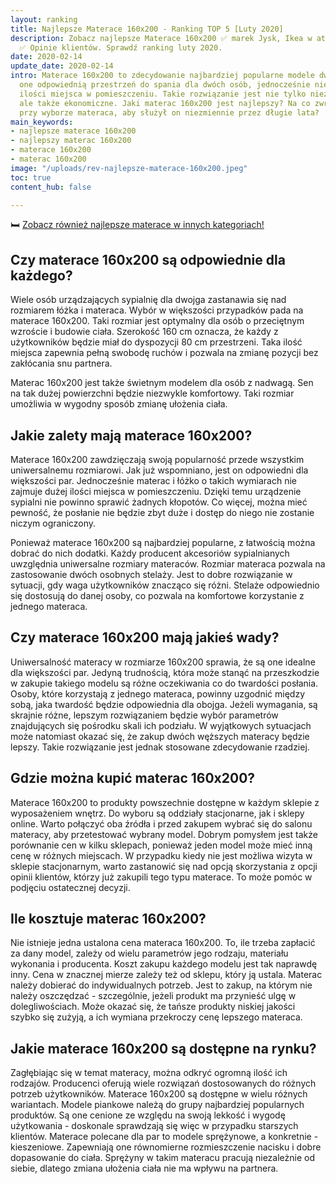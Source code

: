 ```yaml
---
layout: ranking
title: Najlepsze Materace 160x200 - Ranking TOP 5 [Luty 2020]
description: Zobacz najlepsze Materace 160x200 ✅ marek Jysk, Ikea w atrakcyjnych cenach.
  ✅ Opinie klientów. Sprawdź ranking luty 2020.
date: 2020-02-14
update_date: 2020-02-14
intro: Materace 160x200 to zdecydowanie najbardziej popularne modele dwuosobowe. Zapewniają
  one odpowiednią przestrzeń do spania dla dwóch osób, jednocześnie nie zajmując dużej
  ilości miejsca w pomieszczeniu. Takie rozwiązanie jest nie tylko niezwykle wygodne,
  ale także ekonomiczne. Jaki materac 160x200 jest najlepszy? Na co zwracać uwagę
  przy wyborze materaca, aby służył on niezmiennie przez długie lata?
main_keywords:
- najlepsze materace 160x200
- najlepszy materac 160x200
- materace 160x200
- materac 160x200
image: "/uploads/rev-najlepsze-materace-160x200.jpeg"
toc: true
content_hub: false

---
```

🛏️ [Zobacz również najlepsze materace w innych kategoriach!](/pl/recenzje/najlepsze-materace.html)

## Czy materace 160x200 są odpowiednie dla każdego?

Wiele osób urządzających sypialnię dla dwojga zastanawia się nad rozmiarem łóżka i materaca. Wybór w większości przypadków pada na materace 160x200. Taki rozmiar jest optymalny dla osób o przeciętnym wzroście i budowie ciała. Szerokość 160 cm oznacza, że każdy z użytkowników będzie miał do dyspozycji 80 cm przestrzeni. Taka ilość miejsca zapewnia pełną swobodę ruchów i pozwala na zmianę pozycji bez zakłócania snu partnera.

Materac 160x200 jest także świetnym modelem dla osób z nadwagą. Sen na tak dużej powierzchni będzie niezwykle komfortowy. Taki rozmiar umożliwia w wygodny sposób zmianę ułożenia ciała.

## Jakie zalety mają materace 160x200?

Materace 160x200 zawdzięczają swoją popularność przede wszystkim uniwersalnemu rozmiarowi. Jak już wspomniano, jest on odpowiedni dla większości par. Jednocześnie materac i łóżko o takich wymiarach nie zajmuje dużej ilości miejsca w pomieszczeniu. Dzięki temu urządzenie sypialni nie powinno sprawić żadnych kłopotów. Co więcej, można mieć pewność, że posłanie nie będzie zbyt duże i dostęp do niego nie zostanie niczym ograniczony.

Ponieważ materace 160x200 są najbardziej popularne, z łatwością można dobrać do nich dodatki. Każdy producent akcesoriów sypialnianych uwzględnia uniwersalne rozmiary materaców. Rozmiar materaca pozwala na zastosowanie dwóch osobnych stelaży. Jest to dobre rozwiązanie w sytuacji, gdy waga użytkowników znacząco się różni. Stelaże odpowiednio się dostosują do danej osoby, co pozwala na komfortowe korzystanie z jednego materaca.

## Czy materace 160x200 mają jakieś wady?

Uniwersalność materacy w rozmiarze 160x200 sprawia, że są one idealne dla większości par. Jedyną trudnością, która może stanąć na przeszkodzie w zakupie takiego modelu są różne oczekiwania co do twardości posłania. Osoby, które korzystają z jednego materaca, powinny uzgodnić między sobą, jaka twardość będzie odpowiednia dla obojga. Jeżeli wymagania, są skrajnie różne, lepszym rozwiązaniem będzie wybór parametrów znajdujących się pośrodku skali ich podziału. W wyjątkowych sytuacjach może natomiast okazać się, że zakup dwóch węższych materacy będzie lepszy. Takie rozwiązanie jest jednak stosowane zdecydowanie rzadziej.

## Gdzie można kupić materac 160x200?

Materace 160x200 to produkty powszechnie dostępne w każdym sklepie z wyposażeniem wnętrz. Do wyboru są oddziały stacjonarne, jak i sklepy online. Warto połączyć oba źródła i przed zakupem wybrać się do salonu materacy, aby przetestować wybrany model. Dobrym pomysłem jest także porównanie cen w kilku sklepach, ponieważ jeden model może mieć inną cenę w różnych miejscach. W przypadku kiedy nie jest możliwa wizyta w sklepie stacjonarnym, warto zastanowić się nad opcją skorzystania z opcji opinii klientów, którzy już zakupili tego typu materace. To może pomóc w podjęciu ostatecznej decyzji.

## Ile kosztuje materac 160x200?

Nie istnieje jedna ustalona cena materaca 160x200. To, ile trzeba zapłacić za dany model, zależy od wielu parametrów jego rodzaju, materiału wykonania i producenta. Koszt zakupu każdego modelu jest tak naprawdę inny. Cena w znacznej mierze zależy też od sklepu, który ją ustala. Materac należy dobierać do indywidualnych potrzeb. Jest to zakup, na którym nie należy oszczędzać - szczególnie, jeżeli produkt ma przynieść ulgę w dolegliwościach. Może okazać się, że tańsze produkty niskiej jakości szybko się zużyją, a ich wymiana przekroczy cenę lepszego materaca.

## Jakie materace 160x200 są dostępne na rynku?

Zagłębiając się w temat materacy, można odkryć ogromną ilość ich rodzajów. Producenci oferują wiele rozwiązań dostosowanych do różnych potrzeb użytkowników. Materace 160x200 są dostępne w wielu różnych wariantach. Modele piankowe należą do grupy najbardziej popularnych produktów. Są one cenione ze względu na swoją lekkość i wygodę użytkowania - doskonale sprawdzają się więc w przypadku starszych klientów. Materace polecane dla par to modele sprężynowe, a konkretnie - kieszeniowe. Zapewniają one równomierne rozmieszczenie nacisku i dobre dopasowanie do ciała. Sprężyny w takim materacu pracują niezależnie od siebie, dlatego zmiana ułożenia ciała nie ma wpływu na partnera.